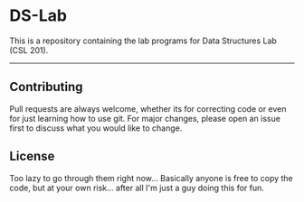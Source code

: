 # DS-Lab

This is a repository containing the lab programs for Data Structures Lab (CSL 201).
***
## Contributing
Pull requests are always welcome, whether its for correcting code or even for just learning how to use git.
For major changes, please open an issue first to discuss what you would like to change.

## License
Too lazy to go through them right now... 
Basically anyone is free to copy the code, but at your own risk... after all I'm just a guy doing this for fun.
